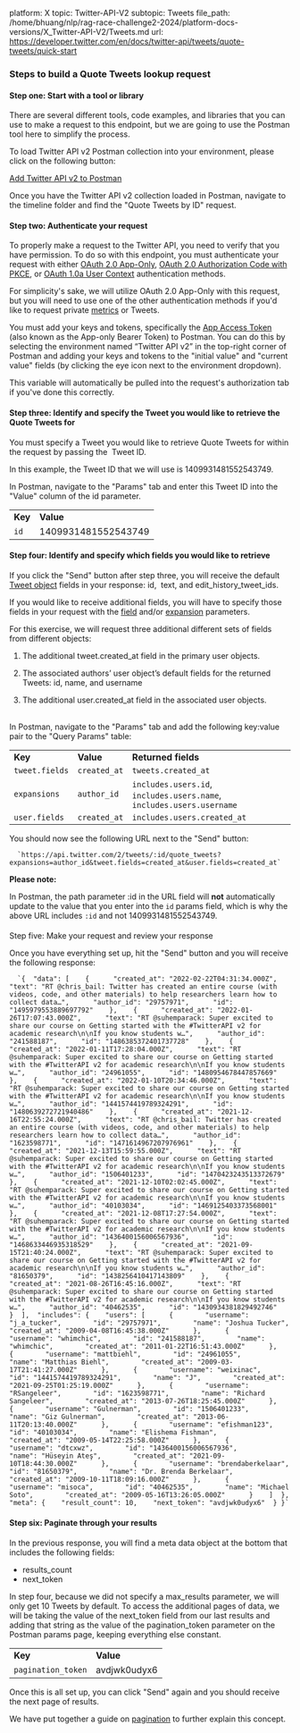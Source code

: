 platform: X
topic: Twitter-API-V2
subtopic: Tweets
file_path: /home/bhuang/nlp/rag-race-challenge2-2024/platform-docs-versions/X_Twitter-API-V2/Tweets.md
url: https://developer.twitter.com/en/docs/twitter-api/tweets/quote-tweets/quick-start


### Steps to build a Quote Tweets lookup request

#### Step one: Start with a tool or library

There are several different tools, code examples, and libraries that you can use to make a request to this endpoint, but we are going to use the Postman tool here to simplify the process.

To load Twitter API v2 Postman collection into your environment, please click on the following button:

[Add Twitter API v2 to Postman](https://t.co/twitter-api-postman)

Once you have the Twitter API v2 collection loaded in Postman, navigate to the timeline folder and find the "Quote Tweets by ID" request.

#### Step two: Authenticate your request

To properly make a request to the Twitter API, you need to verify that you have permission. To do so with this endpoint, you must authenticate your request with either [OAuth 2.0 App-Only](https://developer.twitter.com/en/docs/authentication/oauth-2-0/application-only), [OAuth 2.0 Authorization Code with PKCE](https://developer.twitter.com/en/docs/authentication/oauth-2-0/authorization-code), or [OAuth 1.0a User Context](https://developer.twitter.com/en/docs/authentication/oauth-1-0a) authentication methods.

For simplicity's sake, we will utilize OAuth 2.0 App-Only with this request, but you will need to use one of the other authentication methods if you'd like to request private [metrics](https://developer.twitter.com/en/docs/twitter-api/metrics) or Tweets. 

You must add your keys and tokens, specifically the [App Access Token](https://developer.twitter.com/en/docs/authentication/oauth-2-0/bearer-tokens) (also known as the App-only Bearer Token) to Postman. You can do this by selecting the environment named “Twitter API v2” in the top-right corner of Postman and adding your keys and tokens to the "initial value" and "current value" fields (by clicking the eye icon next to the environment dropdown).

This variable will automatically be pulled into the request's authorization tab if you've done this correctly.

#### Step three: Identify and specify the Tweet you would like to retrieve the Quote Tweets for

You must specify a Tweet you would like to retrieve Quote Tweets for within the request by passing the  Tweet ID.

In this example, the Tweet ID that we will use is 1409931481552543749.

In Postman, navigate to the "Params" tab and enter this Tweet ID into the "Value" column of the id parameter.

|     |     |
| --- | --- |
| **Key** | **Value** |
| `id` | 1409931481552543749 |

#### Step four: Identify and specify which fields you would like to retrieve

If you click the "Send" button after step three, you will receive the default [Tweet object](https://developer.twitter.com/content/developer-twitter/en/docs/twitter-api/object-reference/tweet) fields in your response: id,  text, and edit\_history\_tweet\_ids.

If you would like to receive additional fields, you will have to specify those fields in your request with the [field](https://developer.twitter.com/content/developer-twitter/en/docs/twitter-api/fields) and/or [expansion](https://developer.twitter.com/content/developer-twitter/en/docs/twitter-api/expansions) parameters.

For this exercise, we will request three additional different sets of fields from different objects:

1. The additional tweet.created\_at field in the primary user objects.  
    
2. The associated authors’ user object’s default fields for the returned Tweets: id, name, and username
3. The additional user.created\_at field in the associated user objects.  
     

In Postman, navigate to the "Params" tab and add the following key:value pair to the "Query Params" table:  

|     |     |     |     |
| --- | --- | --- | --- |
| **Key** | **Value** | **Returned fields** |
| `tweet.fields` | `created_at` | `tweets.created_at` |
| `expansions` | `author_id` | `includes.users.id`, `includes.users.name`, `includes.users.username` |
| `user.fields` | `created_at` | `includes.users.created_at` |     |

You should now see the following URL next to the "Send" button:

      `https://api.twitter.com/2/tweets/:id/quote_tweets?expansions=author_id&tweet.fields=created_at&user.fields=created_at`
    

**Please note:**

In Postman, the path parameter :id in the URL field will **not** automatically update to the value that you enter into the `id` params field, which is why the above URL includes `:id` and not 1409931481552543749.

####   
Step five: Make your request and review your response

Once you have everything set up, hit the "Send" button and you will receive the following response:

      `{  "data": [    {      "created_at": "2022-02-22T04:31:34.000Z",      "text": "RT @chris_bail: Twitter has created an entire course (with videos, code, and other materials) to help researchers learn how to collect data…",      "author_id": "29757971",      "id": "1495979553889697792"    },    {      "created_at": "2022-01-26T17:07:43.000Z",      "text": "RT @suhemparack: Super excited to share our course on Getting started with the #TwitterAPI v2 for academic research\n\nIf you know students w…",      "author_id": "241588187",      "id": "1486385372401737728"    },    {      "created_at": "2022-01-11T17:28:04.000Z",      "text": "RT @suhemparack: Super excited to share our course on Getting started with the #TwitterAPI v2 for academic research\n\nIf you know students w…",      "author_id": "24961055",      "id": "1480954678447857669"    },    {      "created_at": "2022-01-10T20:34:46.000Z",      "text": "RT @suhemparack: Super excited to share our course on Getting started with the #TwitterAPI v2 for academic research\n\nIf you know students w…",      "author_id": "1441574419789324291",      "id": "1480639272721940486"    },    {      "created_at": "2021-12-16T22:55:24.000Z",      "text": "RT @chris_bail: Twitter has created an entire course (with videos, code, and other materials) to help researchers learn how to collect data…",      "author_id": "1623598771",      "id": "1471614967207976961"    },    {      "created_at": "2021-12-13T15:59:55.000Z",      "text": "RT @suhemparack: Super excited to share our course on Getting started with the #TwitterAPI v2 for academic research\n\nIf you know students w…",      "author_id": "1506401233",      "id": "1470423243513372679"    },    {      "created_at": "2021-12-10T02:02:45.000Z",      "text": "RT @suhemparack: Super excited to share our course on Getting started with the #TwitterAPI v2 for academic research\n\nIf you know students w…",      "author_id": "40103034",      "id": "1469125403373568001"    },    {      "created_at": "2021-12-08T17:27:54.000Z",      "text": "RT @suhemparack: Super excited to share our course on Getting started with the #TwitterAPI v2 for academic research\n\nIf you know students w…",      "author_id": "1436400156006567936",      "id": "1468633446935318529"    },    {      "created_at": "2021-09-15T21:40:24.000Z",      "text": "RT @suhemparack: Super excited to share our course on Getting started with the #TwitterAPI v2 for academic research\n\nIf you know students w…",      "author_id": "81650379",      "id": "1438256410417143809"    },    {      "created_at": "2021-08-26T16:45:16.000Z",      "text": "RT @suhemparack: Super excited to share our course on Getting started with the #TwitterAPI v2 for academic research\n\nIf you know students w…",      "author_id": "40462535",      "id": "1430934381829492746"    }  ],  "includes": {    "users": [      {        "username": "j_a_tucker",        "id": "29757971",        "name": "Joshua Tucker",        "created_at": "2009-04-08T16:45:38.000Z"      },      {        "username": "whimchic",        "id": "241588187",        "name": "whimchic",        "created_at": "2011-01-22T16:51:43.000Z"      },      {        "username": "mattbiehl",        "id": "24961055",        "name": "Matthias Biehl",        "created_at": "2009-03-17T21:41:27.000Z"      },      {        "username": "weixinac",        "id": "1441574419789324291",        "name": "J",        "created_at": "2021-09-25T01:25:19.000Z"      },      {        "username": "RSangeleer",        "id": "1623598771",        "name": "Richard Sangeleer",        "created_at": "2013-07-26T18:25:45.000Z"      },      {        "username": "Gulnerman",        "id": "1506401233",        "name": "Giz Gulnerman",        "created_at": "2013-06-11T20:13:40.000Z"      },      {        "username": "efishman123",        "id": "40103034",        "name": "Elishema Fishman",        "created_at": "2009-05-14T22:25:58.000Z"      },      {        "username": "dtcxwz",        "id": "1436400156006567936",        "name": "Hüseyin Ateş",        "created_at": "2021-09-10T18:44:30.000Z"      },      {        "username": "brendaberkelaar",        "id": "81650379",        "name": "Dr. Brenda Berkelaar",        "created_at": "2009-10-11T18:09:16.000Z"      },      {        "username": "misoca",        "id": "40462535",        "name": "Michael Soto",        "created_at": "2009-05-16T13:26:05.000Z"      }    ]  },  "meta": {    "result_count": 10,    "next_token": "avdjwk0udyx6"  } }`
    

#### Step six: Paginate through your results

In the previous response, you will find a meta data object at the bottom that includes the following fields:

* results\_count
* next\_token

In step four, because we did not specify a max\_results parameter, we will only get 10 Tweets by default. To access the additional pages of data, we will be taking the value of the next\_token field from our last results and adding that string as the value of the pagination\_token parameter on the Postman params page, keeping everything else constant. 

|     |     |
| --- | --- |
| **Key** | **Value** |
| `pagination_token` | avdjwk0udyx6 |

Once this is all set up, you can click "Send" again and you should receive the next page of results. 

We have put together a guide on [pagination](https://developer.twitter.com/en/docs/twitter-api/pagination) to further explain this concept.